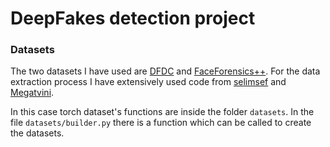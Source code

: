 # DeepFakes detection project

<h3> Datasets</h3>
The two datasets I have used are <a href="https://ai.facebook.com/datasets/dfdc/">DFDC</a> and <a href="https://github.com/ondyari/FaceForensics">FaceForensics++</a>. For the data extraction process I have extensively used code from <a href="https://github.com/selimsef/dfdc_deepfake_challenge">selimsef</a> and <a href="https://github.com/Megatvini/DeepFaceForgeryDetection">Megatvini</a>.

In this case torch dataset's functions are inside the folder ```datasets```. In the file ```datasets/builder.py``` there is a function which can be called to create the datasets.
